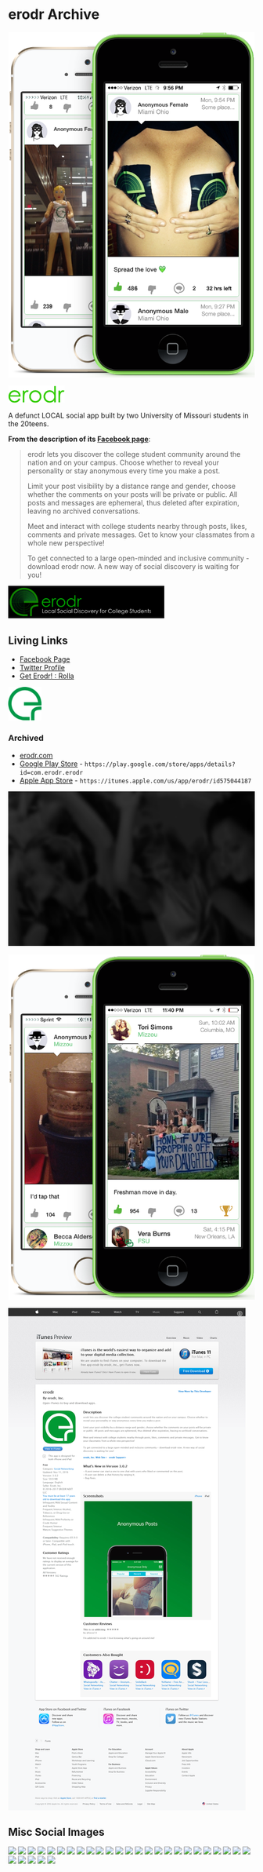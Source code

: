 # erodr Archive

![2-iphone-left](images/2-iphone-left.png)

![logo_name](images/logo_name.png)

A defunct LOCAL social app built by two University of Missouri students in the 20teens.

**From the description of its [Facebook page](https://www.facebook.com/erodrapp)**:

> erodr lets you discover the college student community around the nation and on your campus. Choose whether to reveal your personality or stay anonymous every time you make a post.
>
> Limit your post visibility by a distance range and gender, choose whether the comments on your posts will be private or public. All posts and messages are ephemeral, thus deleted after expiration, leaving no archived conversations.
>
> Meet and interact with college students nearby through posts, likes, comments and private messages. Get to know your classmates from a whole new perspective!
>
> To get connected to a large open-minded and inclusive community - download erodr now. A new way of social discovery is waiting for you!

<img src="images/erodr-desktop-logo.png" alt="erodr-desktop-logo" style="zoom:67%;" />

## Living Links

* [Facebook Page](https://www.facebook.com/erodrapp)
* [Twitter Profile](https://twitter.com/erodrapp)
* [Get Erodr! : Rolla](https://www.reddit.com/r/Rolla/comments/21lejp/get_erodr/)

<img src="images/favicon-152.png" alt="favicon-152" style="zoom:45%;" />

### Archived

* [erodr.com](http://web.archive.org/web/20130414025715/http://erodr.com/#)
* [Google Play Store](http://web.archive.org/web/20150314211524/https://play.google.com/store/apps/details?id=com.erodr.erodr#) - `https://play.google.com/store/apps/details?id=com.erodr.erodr`
* [Apple App Store](http://web.archive.org/web/20170216050044/https://itunes.apple.com/us/app/erodr/id575044187) - `https://itunes.apple.com/us/app/erodr/id575044187`

![background](images/background.png)




![2-iphone-right](images/2-iphone-right.png)

![erodrAppStore](iOS/erodrAppStore.png)

## Misc Social Images

<img src="https://user-images.githubusercontent.com/43663476/126920586-9c3eb936-a6d9-4153-b725-2b148741a3a5.jpg" width="15%"></img> <img src="https://user-images.githubusercontent.com/43663476/126920588-bc0dd412-8564-4c33-8571-2ff18e30ee4c.jpg" width="15%"></img> <img src="https://user-images.githubusercontent.com/43663476/126920589-4579e7dc-85d4-4ff3-860c-9ca67d162620.jpg" width="15%"></img> <img src="https://user-images.githubusercontent.com/43663476/126920590-3b41d84a-e677-4e52-ba6b-b116150d1559.jpg" width="15%"></img> <img src="https://user-images.githubusercontent.com/43663476/126920592-e53a2ee7-90e2-4151-83b0-22bf44f08e3c.jpg" width="15%"></img> <img src="https://user-images.githubusercontent.com/43663476/126920595-6ef61c18-de8c-4213-a4b3-671e58a883ef.jpg" width="15%"></img> <img src="https://user-images.githubusercontent.com/43663476/126920597-6393c84b-2493-41cd-98fc-ed84601c299b.jpg" width="15%"></img> <img src="https://user-images.githubusercontent.com/43663476/126920599-968613da-0ca2-42b5-94ca-2dae84600572.jpg" width="15%"></img> <img src="https://user-images.githubusercontent.com/43663476/126920600-55ca4d22-3b1d-4642-abbf-886eaa7b32a3.jpg" width="15%"></img> <img src="https://user-images.githubusercontent.com/43663476/126920601-a926ddc8-ce4a-4d99-a2f2-23cadd20722d.jpg" width="15%"></img> <img src="https://user-images.githubusercontent.com/43663476/126920602-d9b0abb0-652a-4d9c-b60f-367f7a5aaa20.jpg" width="15%"></img> <img src="https://user-images.githubusercontent.com/43663476/126920604-c2437ab8-3cf5-4401-ac62-dc7ae420d735.jpg" width="15%"></img> <img src="https://user-images.githubusercontent.com/43663476/126920605-e703a6a5-6308-444c-b1d2-f91f7649e5c4.jpg" width="15%"></img> <img src="https://user-images.githubusercontent.com/43663476/126920606-72b948f6-be3c-4695-836d-54551101cb1f.jpg" width="15%"></img> <img src="https://user-images.githubusercontent.com/43663476/126920608-194ca81d-07c3-4ed7-a20f-00b41e95bbcf.jpg" width="15%"></img> <img src="https://user-images.githubusercontent.com/43663476/126920609-21d41161-8f77-4cb1-bb5c-bb61eee32aea.jpg" width="15%"></img> <img src="https://user-images.githubusercontent.com/43663476/126920610-c4a944c9-bb1f-4304-8070-b19231d28bf5.jpg" width="15%"></img> <img src="https://user-images.githubusercontent.com/43663476/126920611-61e231db-5587-48f1-a93e-2966494374d7.jpg" width="15%"></img> <img src="https://user-images.githubusercontent.com/43663476/126920613-f908efe7-6e02-4c14-b713-11b76c24aca9.jpg" width="15%"></img> <img src="https://user-images.githubusercontent.com/43663476/126920614-b82480c8-24e9-4900-8f51-0e162bd2e324.jpg" width="15%"></img> <img src="https://user-images.githubusercontent.com/43663476/126920616-8a75a487-a4de-4068-bc03-814eeb3aacc2.jpg" width="15%"></img> <img src="https://user-images.githubusercontent.com/43663476/126920617-9d36cf84-90e0-45dc-87aa-ae8a85113478.jpg" width="15%"></img> <img src="https://user-images.githubusercontent.com/43663476/126920618-623b9af1-9080-4b6d-a869-f5ab137b78fb.jpg" width="15%"></img> <img src="https://user-images.githubusercontent.com/43663476/126920619-cacbf9fc-bfef-40f2-9b0f-747292945333.jpg" width="15%"></img> <img src="https://user-images.githubusercontent.com/43663476/126920620-f507fad0-1686-434c-84b3-25c357bebea1.jpg" width="15%"></img> <img src="https://user-images.githubusercontent.com/43663476/126920622-0c753a9d-f43a-4fb0-94e9-820164ec193e.jpg" width="15%"></img> <img src="https://user-images.githubusercontent.com/43663476/126920624-3e49ad2a-7168-42c0-a0a7-24e923796ce8.jpg" width="15%"></img> <img src="https://user-images.githubusercontent.com/43663476/126920626-3c17f652-5af7-4f28-a8c8-befcef9bf9d9.jpg" width="15%"></img> <img src="https://user-images.githubusercontent.com/43663476/126920628-237033c6-473b-4085-be59-58327f09a4c6.jpg" width="15%"></img> <img src="https://user-images.githubusercontent.com/43663476/126920629-4512c394-20af-4bbe-b1da-62f27a3b51fb.jpg" width="15%"></img> 

